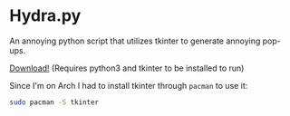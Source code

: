 # Hydra.py
An annoying python script that utilizes tkinter to generate annoying pop-ups.

<a href="https://minhaskamal.github.io/DownGit/#/home?url=https://github.com/Equinoxx4978/scripts/blob/285d6dd8053b5746c37e22f3ffa511cc4661ec10/python/hydra/hydra.py" target="_blank">Download!</a>
(Requires python3 and tkinter to be installed to run)

Since I'm on Arch I had to install tkinter through `pacman` to use it:
```bash
sudo pacman -S tkinter
```

